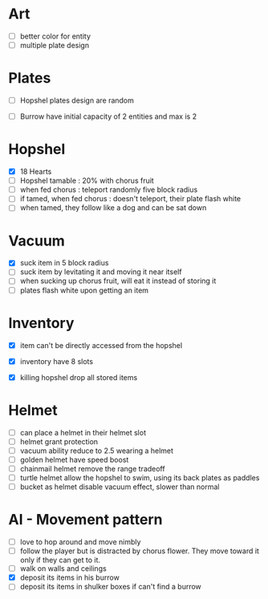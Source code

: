 # Art
-[ ] better color for entity
-[ ] multiple plate design

# Plates
-[ ] Hopshel plates design are random

-[ ] Burrow have initial capacity of 2 entities and max is 2

# Hopshel
-[x] 18 Hearts
-[ ] Hopshel tamable : 20% with chorus fruit
-[ ] when fed chorus : teleport randomly five block radius
-[ ] if tamed, when fed chorus : doesn't teleport, their plate flash white
-[ ] when tamed, they follow like a dog and can be sat down

# Vacuum
-[x] suck item in 5 block radius
-[ ] suck item by levitating it and moving it near itself
-[ ] when sucking up chorus fruit, will eat it instead of storing it
-[ ] plates flash white upon getting an item

# Inventory
-[x] item can't be directly accessed from the hopshel
-[x] inventory have 8 slots
-[x] killing hopshel drop all stored items


# Helmet
-[ ] can place a helmet in their helmet slot
-[ ] helmet grant protection
-[ ] vacuum ability reduce to 2.5 wearing a helmet
-[ ] golden helmet have speed boost
-[ ] chainmail helmet remove the range tradeoff
-[ ] turtle helmet allow the hopshel to swim, using its back plates as paddles
-[ ] bucket as helmet disable vacuum effect, slower than normal

# AI - Movement pattern
-[ ] love to hop around and move nimbly
-[ ] follow the player but is distracted by chorus flower. They move toward it only if they can get to it.
-[ ] walk on walls and ceilings
-[x] deposit its items in his burrow
-[ ] deposit its items in shulker boxes if can't find a burrow
